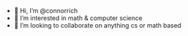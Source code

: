 - 👋 Hi, I’m @connorrich
- 👀 I’m interested in math & computer science
- 💞️ I’m looking to collaborate on anything cs or math based


<!---
connorrich/connorrich is a ✨ special ✨ repository because its `README.md` (this file) appears on your GitHub profile.
You can click the Preview link to take a look at your changes.
--->
